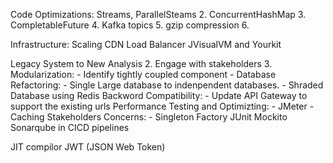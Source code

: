 Code Optimizations:
Streams, ParallelSteams
2. ConcurrentHashMap
3. CompletableFuture
4. Kafka topics
5. gzip compression
6. 


Infrastructure:
Scaling
CDN
Load Balancer
JVisualVM and Yourkit


Legacy System to New 
Analysis
2. Engage with stakeholders
3. Modularization:
    - Identify tightly coupled component
    - 
Database Refactoring:
    - Single Large database to indenpendent databases.
    - Shraded Database using Redis
Backword Compatibility:
    - Update API Gateway to support the existing urls
Performance Testing and Optimizting:
    - JMeter
    - Caching
Stakeholders Concerns:
    - 
Singleton
Factory
JUnit
Mockito
Sonarqube in CICD pipelines

JIT compilor
JWT (JSON Web Token)
